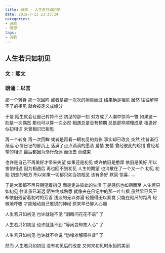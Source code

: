 ```yaml
---
title: 诗歌 - 人生若只如初见
date: 2019-7-13 23:33:24
categories:
- 诗歌
- 随想
tags:
- 诗歌
---
```

## 人生若只如初见
### 文：熙文
### 朗诵：以言
<!-- more -->
那一个转身
那一次回眸
或者是那一次次的擦肩而过
结果确是相见 居然
往往解释不了的相见
就会被定义成缘分

于是
陌生就会让自己矜持不已
初见的那一刻
对方成了人潮中惊鸿一瞥
如果这一刻是一次偶然
那也可以算一次必然
相遇总是没有预期
总是那样顺理成章
相逢好似初相识
未曾相识已相思

再一个转身
再一次回眸
或者是再看一眼初见的剪影
事实却已改变 突然
往昔渐行渐远
心情日记的扉页上
落满了点点滴滴的墨渍
爱情
友情
曾经彼此的珍惜
曾经希望的相识
最后都因为渐行渐远
而淡去
而结束

也许是自己不再美好才带来失望
如果还是初见
或许依旧是憨厚
依旧是美好
所以害怕相遇
因为相遇后
再也回不到初见
人生的期望
也消散在了一个又一个
初见 初始 初恋的地方
所以如果一切都只如当初相见
该有多好
默契 惊喜……

于是大家都不再只期望着初见
而是走进彼此的生活
于是感伤也如期而至
人生若只如初见
往昔虽已渐远
陌生终成熟悉
就像夹在日记中的那一叶红枫
虽然早已风干
却依旧残留着初时的芳香
浅淡的无以弥漫
轻慢得无以察觉
只能在咫尺的距离
轻微地呼吸
才能触动自己敏锐的神经
原来早已醉入心髓

人生若只如初见
也许就碰不见 “泪眼问花花不语” 了

人生若只如初见
也许就逢不到 “等闲变却故人心” 了

人生若只如初见
也许就不会说 “愁绪难解释往昔” 了

然而
人生若只如初见
没有初见后的改变
又何来初见时永恒的美丽
